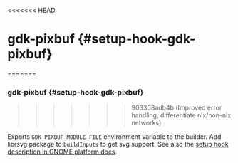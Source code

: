 <<<<<<< HEAD
# gdk-pixbuf {#setup-hook-gdk-pixbuf}
=======

### gdk-pixbuf {#setup-hook-gdk-pixbuf}
>>>>>>> 903308adb4b (Improved error handling, differentiate nix/non-nix networks)

Exports `GDK_PIXBUF_MODULE_FILE` environment variable to the builder. Add librsvg package to `buildInputs` to get svg support. See also the [setup hook description in GNOME platform docs](#ssec-gnome-hooks-gdk-pixbuf).
